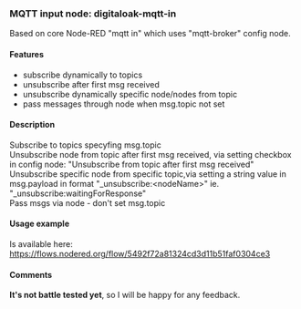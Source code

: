 ### MQTT input node: digitaloak-mqtt-in
Based on core Node-RED "mqtt in" which uses "mqtt-broker" config node.

#### Features
- subscribe dynamically to topics  
- unsubscribe after first msg received  
- unsubscribe dynamically specific node/nodes from topic  
- pass messages through node when msg.topic not set  

#### Description
Subscribe to topics specyfing msg.topic  
Unsubscribe node from topic after first msg received, via setting checkbox in config node: "Unsubscribe from topic after first msg received"  
Unsubscribe specific node from specific topic,via setting a string value in msg.payload in format "_unsubscribe:\<nodeName>" ie. "_unsubscribe:waitingForResponse"  
Pass msgs via node - don't set msg.topic  

#### Usage example
Is available here: https://flows.nodered.org/flow/5492f72a81324cd3d11b51faf0304ce3

#### Comments
<b>It's not battle tested yet</b>, so I will be happy for any feedback.

